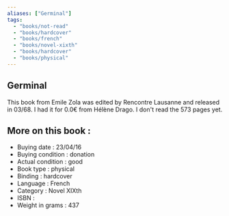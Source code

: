 ```yaml
---
aliases: ["Germinal"] 
tags: 
  - "books/not-read" 
  - "books/hardcover" 
  - "books/french"
  - "books/novel-xixth"
  - "books/hardcover"
  - "books/physical"
---
```



## Germinal
This book from Emile Zola was edited by Rencontre Lausanne and released in 03/68. I had it for 0.0€ from Hélène Drago. I don't read the 573 pages yet.

## More on this book :
- Buying date : 23/04/16
- Buying condition : donation
- Actual condition : good
- Book type : physical
- Binding : hardcover
- Language : French
- Category : Novel XIXth
- ISBN : 
- Weight in grams : 437
